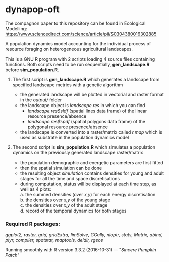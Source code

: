 # dynapop-oft

The compagnon paper to this repository can be found in Ecological Modelling: https://www.sciencedirect.com/science/article/pii/S0304380016302885

A population dynamics model accounting for the individual process of resource foraging on heterogeneous agricultural landscapes.

This is a GNU R program with 2 scripts loading 4 source files containing functions. Both scripts need to be run sequentially, __gen_landscape.R__ before __sim_population.R__.


1. The first script is __gen_landscape.R__ which generates a landscape from specified landscape metrics with a genetic algorithm  
      * the generated landscape will be plotted in vectorial and raster format in the _output/_ folder  
      * the landscape object is _landscape.res_ in which you can find  
          * _landscape.res$sldf_ (spatial lines data frame) of the linear resource presence/absence  
          * _landscape.res$spdf_ (spatial polygons data frame) of the polygonal resource presence/absence  
      * the landscape is converted into a raster/matrix called _r.map_ which is used as substrate in the population dynamics model  
      
      
2. The second script is __sim_population.R__ which simulates a population dynamics on the previously generated landscape raster/matrix  
     * the population demographic and energetic parameters are first fitted  
     * then the spatial simulation can be done  
     * the resulting object _simulation_ contains densities for young and adult stages for all the time and space discretisations  
     * during computation, status will be displayed at each time step, as well as 4 plots:  
          a. the summed densities (over _x,y_) for each energy discretisation  
          b. the densities over _x,y_ of the young stage  
          c. the densities over _x,y_ of the adult stage  
          d. record of the temporal dynamics for both stages
            

### Required R packages:

_ggplot2,
raster,
grid,
gridExtra,
limSolve,
GGally,
nloptr,
stats,
Matrix,
abind,
plyr,
compiler,
spatstat,
maptools,
deldir,
rgeos_

Running smoothly with R version 3.3.2 (2016-10-31) -- "_Sincere Pumpkin Patch_"
